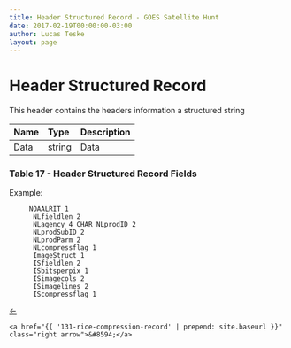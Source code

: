 ```yaml
---
title: Header Structured Record - GOES Satellite Hunt
date: 2017-02-19T00:00:00-03:00
author: Lucas Teske
layout: page
---
```


# Header Structured Record

This header contains the headers information a structured string

| Name | Type | Description |
| :--- | :--- | :--- |
| Data | string | Data |

### Table 17 - Header Structured Record Fields

Example:

```
     NOAALRIT 1
      NLfieldlen 2
      NLagency 4 CHAR NLprodID 2
      NLprodSubID 2
      NLprodParm 2
      NLcompressflag 1
      ImageStruct 1
      ISfieldlen 2
      ISbitsperpix 1
      ISimagecols 2
      ISimagelines 2
      IScompressflag 1
```

<div class="pagination">
    <a href="{{ '129-noaa-specific-header' | prepend: site.baseurl }}" class="left arrow">&#8592;</a>

    <a href="{{ '131-rice-compression-record' | prepend: site.baseurl }}" class="right arrow">&#8594;</a>
</div>
